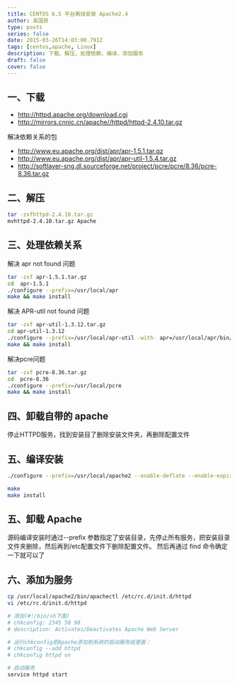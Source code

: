 ```yaml
---
title: CENTOS 6.5 平台离线安装 Apache2.4
author: 高国良
type: posts
series: false
date: 2015-03-26T14:03:00.791Z
tags: [centos,apache, Linux]
description: 下载、解压、处理依赖、编译、添加服务
draft: false 
cover: false
---
```


## 一、下载

- http://httpd.apache.org/download.cgi
- http://mirrors.cnnic.cn/apache//httpd/httpd-2.4.10.tar.gz

解决依赖关系的包

- http://www.eu.apache.org/dist/apr/apr-1.5.1.tar.gz
- http://www.eu.apache.org/dist/apr/apr-util-1.5.4.tar.gz
- http://softlayer-sng.dl.sourceforge.net/project/pcre/pcre/8.36/pcre-8.36.tar.gz

## 二、解压

```bash
tar -zxfhttpd-2.4.10.tar.gz
mvhttpd-2.4.10.tar.gz Apache
```

## 三、处理依赖关系

解决 apr not found 问题

```bash
tar -zxf apr-1.5.1.tar.gz
cd  apr-1.5.1  
./configure --prefix=/usr/local/apr  
make && make install  
```

解决 APR-util not found 问题

```bash
tar -zxf apr-util-1.3.12.tar.gz  
cd apr-util-1.3.12
./configure --prefix=/usr/local/apr-util -with- apr=/usr/local/apr/bin/apr-1-config  
make && make install 
```

解决pcre问题

```bash
tar -zxf pcre-8.36.tar.gz
cd  pcre-8.36
./configure --prefix=/usr/local/pcre  
make && make install
```

## 四、卸载自带的 apache

停止HTTPD服务，找到安装目了删除安装文件夹，再删除配置文件

## 五、编译安装

```bash
./configure --prefix=/usr/local/apache2 --enable-deflate --enable-expires --enable-headers --enable-modules=most --enable-so --with-mpm=worker --enable-rewrite --with-apr=/usr/local/apr --with-apr-util=/usr/local/apr-util --with-pcre=/usr/local/pcre
```

```bash
make
make install
```

## 五、卸载 Apache

源码编译安装时通过--prefix 参数指定了安装目录，先停止所有服务，把安装目录文件夹删除，然后再到/etc配置文件下删除配置文件。
然后再通过 find 命令确定一下就可以了

## 六、添加为服务

```bash
cp /usr/local/apache2/bin/apachectl /etc/rc.d/init.d/httpd
vi /etc/rc.d/init.d/httpd

# 添加(#!/bin/sh下面)
# chkconfig: 2345 50 90
# description: Activates/Deactivates Apache Web Server

# 运行chkconfig把Apache添加到系统的启动服务组里面：
# chkconfig --add httpd
# chkconfig httpd on

# 启动服务
service httpd start
```

